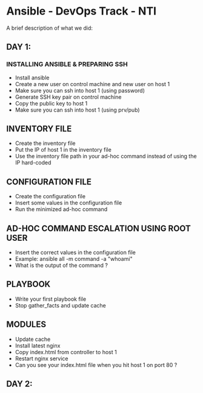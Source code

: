 
# Ansible - DevOps Track - NTI
A brief description of what we did:


## DAY 1:
### INSTALLING ANSIBLE & PREPARING SSH
- Install ansible
- Create a new user on control machine and new user on host 1
- Make sure you can ssh into host 1 (using password)
- Generate SSH key pair on control machine
- Copy the public key to host 1
- Make sure you can ssh into host 1 (using prv/pub)
## INVENTORY FILE
- Create the inventory file
- Put the IP of host 1 in the inventory file
- Use the inventory file path in your ad-hoc command instead of using the IP hard-coded
## CONFIGURATION FILE
- Create the configuration file
- Insert some values in the configuration file
- Run the minimized ad-hoc command
## AD-HOC COMMAND ESCALATION USING ROOT USER
- Insert the correct values in the configuration file
- Example: ansible all -m command -a "whoami"
- What is the output of the command ?
## PLAYBOOK
- Write your first playbook file
- Stop gather_facts and update cache
## MODULES
- Update cache
- Install latest nginx
- Copy index.html from controller to host 1
- Restart nginx service
- Can you see your index.html file when you hit host 1 on port 80 ?
## DAY 2:
